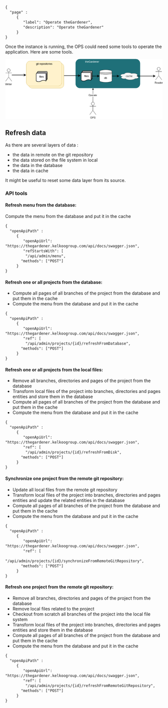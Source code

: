 ```thegardener
{
  "page" :
     {
        "label": "Operate theGardener",
        "description": "Operate theGardener"
     }
}
```

Once the instance is running, the OPS could need some tools to operate the application. Here are some tools. 

![Roles](../assets/images/theGardener_role_ops_operate.png)

## Refresh data  

As there are several layers of data :
- the data in remote on the git repository
- the data stored on the file system in local
- the data in the database
- the data in cache

It might be useful to reset some data layer from its source. 

### API tools

#### Refresh menu from the database:

Compute the menu from the database and put it in the cache

```thegardener
{
  "openApiPath" : 
     {
        "openApiUrl": "https://thegardener.kelkoogroup.com/api/docs/swagger.json",
        "refStartsWith": [
         "/api/admin/menu",
       "methods": ["POST"]
     }
}
```   

   
#### Refresh one or all projects from the database:

- Compute all pages of all branches of the project from the database and put them in the cache 
- Compute the menu from the database and put it in the cache   


```thegardener
{
  "openApiPath" : 
     {
        "openApiUrl": "https://thegardener.kelkoogroup.com/api/docs/swagger.json",
        "ref": [
         "/api/admin/projects/{id}/refreshFromDatabase",
       "methods": ["POST"]
     }
}
```   
 

#### Refresh one or all projects from the local files:

- Remove all branches, directories and pages of the project from the database
- Transform local files of the project into branches, directories and pages entities and store them in the database  
- Compute all pages of all branches of the project from the database and put them in the cache  
- Compute the menu from the database and put it in the cache   

```thegardener
{
  "openApiPath" : 
     {
        "openApiUrl": "https://thegardener.kelkoogroup.com/api/docs/swagger.json",
        "ref": [
         "/api/admin/projects/{id}/refreshFromDisk",
       "methods": ["POST"]
     }
}
```   


#### Synchronize one project from the remote git repository:

- Update all local files from the remote git repository
- Transform local files of the project into branches, directories and pages entities and update the related entities in the database  
- Compute all pages of all branches of the project from the database and put them in the cache  
- Compute the menu from the database and put it in the cache   

```thegardener
{
  "openApiPath" : 
     {
        "openApiUrl": "https://thegardener.kelkoogroup.com/api/docs/swagger.json",
        "ref": [
         "/api/admin/projects/{id}/synchronizeFromRemoteGitRepository",
       "methods": ["POST"]
     }
}
``` 

#### Refresh one project from the remote git repository:

- Remove all branches, directories and pages of the project from the database
- Remove local files related to the project
- Checkout from scratch all branches of the project into the local file system
- Transform local files of the project into branches, directories and pages entities and store them in the database  
- Compute all pages of all branches of the project from the database and put them in the cache  
- Compute the menu from the database and put it in the cache   
 
```thegardener
{
  "openApiPath" : 
     {
        "openApiUrl": "https://thegardener.kelkoogroup.com/api/docs/swagger.json",
        "ref": [
         "/api/admin/projects/{id}/refreshFromRemoteGitRepository",
       "methods": ["POST"]
     }
}
``` 
 
 
